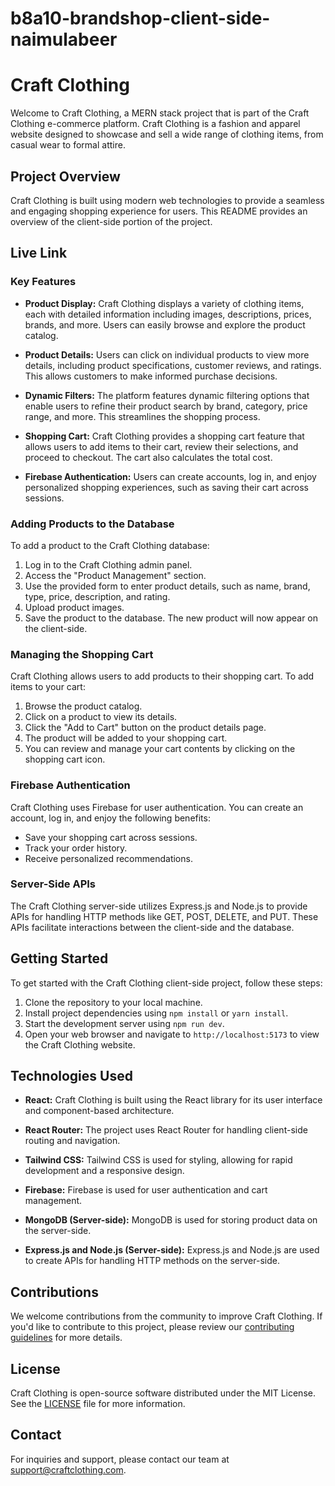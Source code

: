 # b8a10-brandshop-client-side-naimulabeer

# Craft Clothing

Welcome to Craft Clothing, a MERN stack project that is part of the Craft Clothing e-commerce platform. Craft Clothing is a fashion and apparel website designed to showcase and sell a wide range of clothing items, from casual wear to formal attire.

## Project Overview

Craft Clothing is built using modern web technologies to provide a seamless and engaging shopping experience for users. This README provides an overview of the client-side portion of the project.

## Live Link

### Key Features

- **Product Display:** Craft Clothing displays a variety of clothing items, each with detailed information including images, descriptions, prices, brands, and more. Users can easily browse and explore the product catalog.

- **Product Details:** Users can click on individual products to view more details, including product specifications, customer reviews, and ratings. This allows customers to make informed purchase decisions.

- **Dynamic Filters:** The platform features dynamic filtering options that enable users to refine their product search by brand, category, price range, and more. This streamlines the shopping process.

- **Shopping Cart:** Craft Clothing provides a shopping cart feature that allows users to add items to their cart, review their selections, and proceed to checkout. The cart also calculates the total cost.

- **Firebase Authentication:** Users can create accounts, log in, and enjoy personalized shopping experiences, such as saving their cart across sessions.

### Adding Products to the Database

To add a product to the Craft Clothing database:

1. Log in to the Craft Clothing admin panel.
2. Access the "Product Management" section.
3. Use the provided form to enter product details, such as name, brand, type, price, description, and rating.
4. Upload product images.
5. Save the product to the database. The new product will now appear on the client-side.

### Managing the Shopping Cart

Craft Clothing allows users to add products to their shopping cart. To add items to your cart:

1. Browse the product catalog.
2. Click on a product to view its details.
3. Click the "Add to Cart" button on the product details page.
4. The product will be added to your shopping cart.
5. You can review and manage your cart contents by clicking on the shopping cart icon.

### Firebase Authentication

Craft Clothing uses Firebase for user authentication. You can create an account, log in, and enjoy the following benefits:

- Save your shopping cart across sessions.
- Track your order history.
- Receive personalized recommendations.

### Server-Side APIs

The Craft Clothing server-side utilizes Express.js and Node.js to provide APIs for handling HTTP methods like GET, POST, DELETE, and PUT. These APIs facilitate interactions between the client-side and the database.

## Getting Started

To get started with the Craft Clothing client-side project, follow these steps:

1. Clone the repository to your local machine.
2. Install project dependencies using `npm install` or `yarn install`.
3. Start the development server using `npm run dev`.
4. Open your web browser and navigate to `http://localhost:5173` to view the Craft Clothing website.

## Technologies Used

- **React:** Craft Clothing is built using the React library for its user interface and component-based architecture.

- **React Router:** The project uses React Router for handling client-side routing and navigation.

- **Tailwind CSS:** Tailwind CSS is used for styling, allowing for rapid development and a responsive design.

- **Firebase:** Firebase is used for user authentication and cart management.

- **MongoDB (Server-side):** MongoDB is used for storing product data on the server-side.

- **Express.js and Node.js (Server-side):** Express.js and Node.js are used to create APIs for handling HTTP methods on the server-side.

## Contributions

We welcome contributions from the community to improve Craft Clothing. If you'd like to contribute to this project, please review our [contributing guidelines](CONTRIBUTING.md) for more details.

## License

Craft Clothing is open-source software distributed under the MIT License. See the [LICENSE](LICENSE) file for more information.

## Contact

For inquiries and support, please contact our team at [support@craftclothing.com](mailto:naimul.h.abeer@gmail.com).
